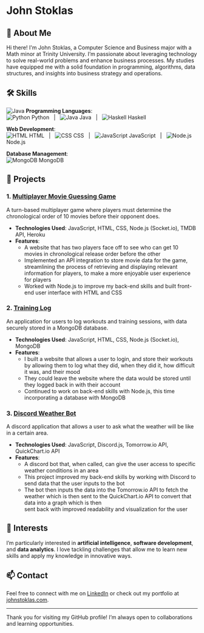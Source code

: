 # John Stoklas

## 👋 About Me
Hi there! I'm John Stoklas, a Computer Science and Business major with a Math minor at Trinity University. I’m passionate about leveraging technology to solve real-world problems and enhance business processes. My studies have equipped me with a solid foundation in programming, algorithms, data structures, and insights into business strategy and operations.

## 🛠️ Skills
![Java](https://img.shields.io/badge/Java-ED8B00?style=for-the-badge&logo=java&logoColor=white)
**Programming Languages**:  
<img src="https://img.icons8.com/color/24/000000/python.png" alt="Python" /> Python &nbsp; | &nbsp; 
<img src="https://img.icons8.com/color/24/000000/java-coffee-cup-logo.png" alt="Java" /> Java &nbsp; | &nbsp; 
<img src="https://img.icons8.com/color/24/000000/haskell.png" alt="Haskell" /> Haskell  

**Web Development**:  
<img src="https://img.icons8.com/color/24/000000/html-5.png" alt="HTML" /> HTML &nbsp; | &nbsp; 
<img src="https://img.icons8.com/color/24/000000/css3.png" alt="CSS" /> CSS &nbsp; | &nbsp; 
<img src="https://img.icons8.com/color/24/000000/javascript.png" alt="JavaScript" /> JavaScript &nbsp; | &nbsp; 
<img src="https://img.icons8.com/color/24/000000/nodejs.png" alt="Node.js" /> Node.js  

**Database Management**:  
<img src="https://img.icons8.com/color/24/000000/mongodb.png" alt="MongoDB" /> MongoDB

## 🚀 Projects
### 1. [Multiplayer Movie Guessing Game](#)
A turn-based multiplayer game where players must determine the chronological order of 10 movies before their opponent does. 
- **Technologies Used**: JavaScript, HTML, CSS, Node.js (Socket.io), TMDB API, Heroku	
- **Features**:
  -	A website that has two players face off to see who can get 10 movies in chronological release order before the other
  - Implemented an API integration to store movie data for the game, streamlining the process of retrieving and displaying relevant information for players, to make a more 
    enjoyable user experience for players
  - Worked with Node.js to improve my back-end skills and built front-end user interface with HTML and CSS

### 2. [Training Log](#)
An application for users to log workouts and training sessions, with data securely stored in a MongoDB database. 
- **Technologies Used**: JavaScript, HTML, CSS, Node.js (Socket.io), MongoDB
- **Features**:
  -	I built a website that allows a user to login, and store their workouts by allowing them to log what they did, when they did it, how difficult it was, and their mood
  -	They could leave the website where the data would be stored until they logged back in with their account
  -	Continued to work on back-end skills with Node.js, this time incorporating a database with MongoDB
 
### 3. [Discord Weather Bot](#)
A discord application that allows a user to ask what the weather will be like in a certain area.
- **Technologies Used**: JavaScript, Discord.js, Tomorrow.io API, QuickChart.io API
- **Features**:
  -	A discord bot that, when called, can give the user access to specific weather conditions in an area
  -	This project improved my back-end skills by working with Discord to send data that the user inputs to the bot
  -	The bot then inputs the data into the Tomorrow.io API to fetch the weather which is then sent to the QuickChart.io API to convert that data into a graph which is then   
    sent back with improved readability and visualization for the user

## 🌟 Interests
I’m particularly interested in **artificial intelligence**, **software development**, and **data analytics**. I love tackling challenges that allow me to learn new skills and apply my knowledge in innovative ways.

## 📫 Contact
Feel free to connect with me on [LinkedIn](https://www.linkedin.com/in/john-stoklas) or check out my portfolio at [johnstoklas.com](https://www.johnstoklas.com).

---

Thank you for visiting my GitHub profile! I’m always open to collaborations and learning opportunities.
